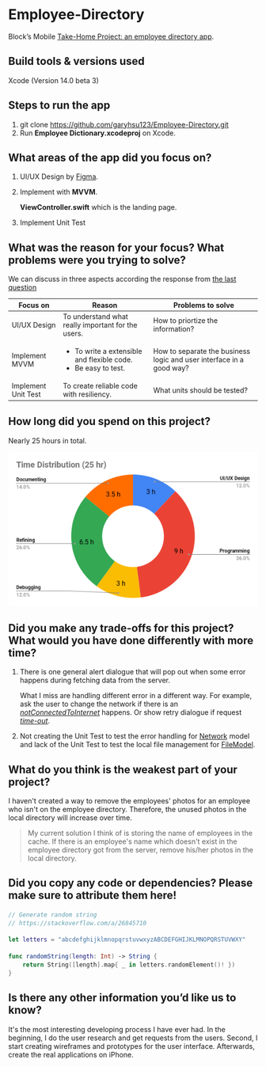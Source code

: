 # Employee-Directory
Block’s Mobile [Take-Home Project: an employee directory app](https://square.github.io/microsite/mobile-interview-project/#hello).

## Build tools & versions used
Xcode (Version 14.0 beta 3)

## Steps to run the app
1. git clone https://github.com/garyhsu123/Employee-Directory.git
2. Run **Employee Dictionary.xcodeproj** on Xcode.

## What areas of the app did you focus on?
1. UI/UX Design by [Figma](https://www.figma.com/file/RU8xXPRQUPyxEuGh7RnP7x/Employee-Directory?node-id=9%3A554). 
2. Implement with **MVVM**.
    
    **ViewController.swift** which is the landing page. 
3. Implement Unit Test

## What was the reason for your focus? What problems were you trying to solve?
We can discuss in three aspects according the response from [the last question](#what-areas-of-the-app-did-you-focus-on)

Focus on|Reason|Problems to solve
--------|------|-----------------
UI/UX Design|To understand what really important for the users.|How to priortize the information?
Implement MVVM|<ul><li>To write a extensible and flexible code.</li><li>Be easy to test.</li></ul>| How to separate the business logic and user interface in a good way?
Implement Unit Test|To create reliable code with resiliency.|What units should be tested?
   

## How long did you spend on this project?
Nearly 25 hours in total.

![Time Distribution](images/Distribution.png)
## Did you make any trade-offs for this project? What would you have done differently with more time?
<ol><li>There is one general alert dialogue that will pop out when some error happens during fetching data from the server. 

<p>

 What I miss are handling different error in a different way. For example, ask the user to change the network if there is an [*notConnectedToInternet*](https://developer.apple.com/documentation/foundation/urlerror/2293104-notconnectedtointernet) happens. Or show retry dialogue if request [*time-out*](https://developer.apple.com/documentation/foundation/urlerror/2293002-timedout).
</li>
<li>

Not creating the Unit Test to test the error handling for [Network](https://github.com/garyhsu123/Employee-Directory/blob/main/Employee%20Dictionary/Model/Network.swift) model and lack of the Unit Test to test the local file management for [FileModel](https://github.com/garyhsu123/Employee-Directory/blob/main/Employee%20Dictionary/Model/FileModel.swift).

</li>
</ol>

## What do you think is the weakest part of your project?
I haven't created a way to remove the employees' photos for an employee who isn't on the employee directory. Therefore, the unused photos in the local directory will increase over time.

> My current solution I think of is storing the name of employees in the cache. If there is an employee's name which doesn't exist in the employee directory got from the server, remove his/her photos in the local directory.

## Did you copy any code or dependencies? Please make sure to attribute them here!

```swift
// Generate random string
// https://stackoverflow.com/a/26845710

let letters = "abcdefghijklmnopqrstuvwxyzABCDEFGHIJKLMNOPQRSTUVWXY"

func randomString(length: Int) -> String {
    return String([length].map{ _ in letters.randomElement()! })
}
```
## Is there any other information you’d like us to know?
It's the most interesting developing process I have ever had. In the beginning, I do the user research and get requests from the users. Second, I start creating wireframes and prototypes for the user interface. Afterwards, create the real applications on iPhone.